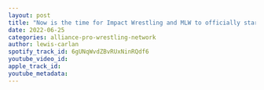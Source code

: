 ```yaml
---
layout: post
title: "Now is the time for Impact Wrestling and MLW to officially start working together"
date: 2022-06-25
categories: alliance-pro-wrestling-network
author: lewis-carlan
spotify_track_id: 6gUNqWvdZBvRUxNinRQdf6
youtube_video_id: 
apple_track_id: 
youtube_metadata: 
---
```

